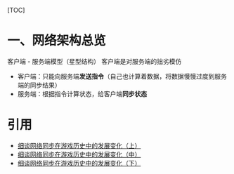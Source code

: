 [TOC]

# 一、网络架构总览

客户端 - 服务端模型（星型结构）
客户端是对服务端的拙劣模仿

- 客户端：只能向服务端**发送指令**（自己也计算着数据，将数据慢慢过度到服务端的同步结果）
- 服务端：根据指令计算状态，给客户端**同步状态**





# 引用

- [细谈网络同步在游戏历史中的发展变化（上）](https://zhuanlan.zhihu.com/p/130702310)
- [细谈网络同步在游戏历史中的发展变化（中）](https://zhuanlan.zhihu.com/p/164686867)
- [细谈网络同步在游戏历史中的发展变化（下）](https://zhuanlan.zhihu.com/p/336869551)

